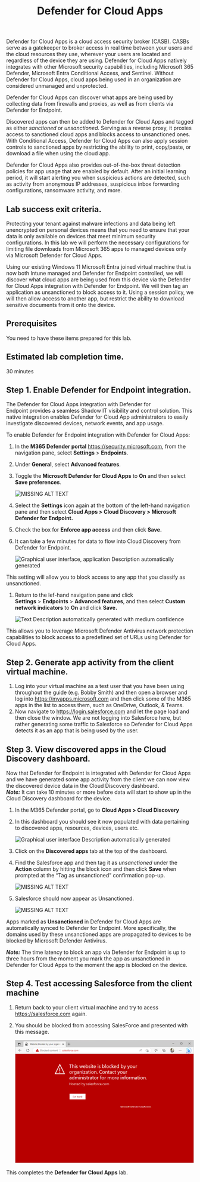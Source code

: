 ﻿---
id: defcloudapp
title: Defender for Cloud Apps 
sidebar_label: Defender for Cloud Apps
slug: /defcloudapp
---

Defender for Cloud Apps is a cloud access security broker (CASB). CASBs serve as a gatekeeper to broker access in real time between your users and the cloud resources they use, wherever your users are located and regardless of the device they are using. Defender for Cloud Apps natively integrates with other Microsoft security capabilities, including Microsoft 365 Defender, Microsoft Entra Conditional Access, and Sentinel. Without Defender for Cloud Apps, cloud apps being used in an organization are considered unmanaged and unprotected. 

Defender for Cloud Apps can discover what apps are being used by collecting data from firewalls and proxies, as well as from clients via Defender for Endpoint.

Discovered apps can then be added to Defender for Cloud Apps and tagged as either *sanctioned* or *unsanctioned*. Serving as a reverse proxy, it proxies access to sanctioned cloud apps and blocks access to unsanctioned ones. With Conditional Access, Defender for Cloud Apps can also apply session controls to sanctioned apps by restricting the ability to print, copy/paste, or download a file when using the cloud app.

Defender for Cloud Apps also provides out-of-the-box threat detection policies for app usage that are enabled by default. After an initial learning period, it will start alerting you when suspicious actions are detected, such as activity from anonymous IP addresses, suspicious inbox forwarding configurations, ransomware activity, and more.

## Lab success exit criteria.

Protecting your tenant against malware infections and data being left unencrypted on personal devices means that you need to ensure that your data is only available on devices that meet minimum security configurations. In this lab we will perform the necessary configurations for limiting file downloads from Microsoft 365 apps to managed devices only via Microsoft Defender for Cloud Apps.

Using our existing Windows 11 Microsoft Entra joined virtual machine that is now both Intune managed and Defender for Endpoint controlled, we will discover what cloud apps are being used from this device via the Defender for Cloud Apps integration with Defender for Endpoint. We will then tag an application as unsanctioned to block access to it. Using a session policy, we will then allow access to another app, but restrict the ability to download sensitive documents from it onto the device.

## Prerequisites 

You need to have these items prepared for this lab.

## Estimated lab completion time.

30 minutes

## Step 1. Enable Defender for Endpoint integration.

The Defender for Cloud Apps integration with Defender for Endpoint provides a seamless Shadow IT visibility and control solution. This native integration enables Defender for Cloud App administrators to easily investigate discovered devices, network events, and app usage. 

To enable Defender for Endpoint integration with Defender for Cloud Apps:

1. In the **M365 Defender portal** <https://security.microsoft.com>, from the navigation pane, select **Settings** > **Endpoints**.
1. Under **General**, select **Advanced features**.
1. Toggle the **Microsoft Defender for Cloud Apps** to **On** and then select **Save preferences**.

   ![MISSING ALT TEXT](img/defcloudapp.001.png)

1. Select the **Settings** icon again at the bottom of the left-hand navigation pane and then select **Cloud Apps > Cloud Discovery > Microsoft Defender for Endpoint.**

1. Check the box for **Enforce app access** and then click **Save.**
1. It can take a few minutes for data to flow into Cloud Discovery from Defender for Endpoint.

   ![Graphical user interface, application Description automatically generated](img/defcloudapp.002.png)

This setting will allow you to block access to any app that you classify as unsanctioned.

1. Return to the lef-hand navigation pane and click **Settings** > **Endpoints** > **Advanced features**, and then select **Custom network indicators** to **On** and click **Save.**

   ![Text Description automatically generated with medium confidence](img/defcloudapp.003.png)

This allows you to leverage Microsoft Defender Antivirus network protection capabilities to block access to a predefined set of URLs using Defender for Cloud Apps.

## Step 2. Generate app activity from the client virtual machine.

1. Log into your virtual machine as a test user that you have been using throughout the guide (e.g. Bobby Smith) and then open a browser and log into <https://myapps.microsoft.com> and then click some of the M365 apps in the list to access them, such as OneDrive, Outlook, & Teams.
1. Now navigate to <https://login.salesforce.com> and let the page load and then close the window. We are not logging into Salesforce here, but rather generating some traffic to Salesforce so Defender for Cloud Apps detects it as an app that is being used by the user.

## Step 3. View discovered apps in the Cloud Discovery dashboard.

Now that Defender for Endpoint is integrated with Defender for Cloud Apps and we have generated some app activity from the client we can now view the discovered device data in the Cloud Discovery dashboard.  
***Note:*** It can take 10 minutes or more before data will start to show up in the Cloud Discovery dashboard for the device.

1. In the M365 Defender portal, go to **Cloud Apps > Cloud Discovery**

1. In this dashboard you should see it now populated with data pertaining to discovered apps, resources, devices, users etc.

   ![Graphical user interface Description automatically generated](img/defcloudapp.004.png)

1. Click on the **Discovered apps** tab at the top of the dashboard.

1. Find the Salesforce app and then tag it as *unsanctioned* under the **Action** column by hitting the block icon and then click **Save** when prompted at the “Tag as unsanctioned” confirmation pop-up.

   ![MISSING ALT TEXT](img/defcloudapp.005.png)

1. Salesforce should now appear as Unsanctioned.

   ![MISSING ALT TEXT](img/defcloudapp.006.png)

Apps marked as **Unsanctioned** in Defender for Cloud Apps are automatically synced to Defender for Endpoint. More specifically, the domains used by these unsanctioned apps are propagated to devices to be blocked by Microsoft Defender Antivirus.

***Note:*** The time latency to block an app via Defender for Endpoint is up to three hours from the moment you mark the app as unsanctioned in Defender for Cloud Apps to the moment the app is blocked on the device.

## Step 4. Test accessing Salesforce from the client machine

1. Return back to your client virtual machine and try to acess https://salesforce.com again.
1. You should be blocked from accessing SalesForce and presented with this message.

   ![MISSING ALT TEXT](img/defcloudapp.007.png)

This completes the **Defender for Cloud Apps** lab.
